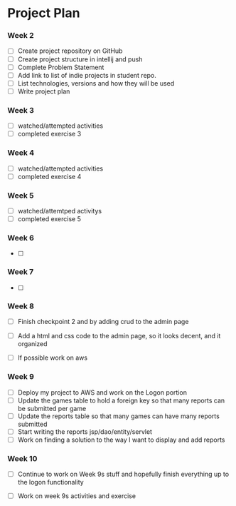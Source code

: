 # Project Plan

### Week 2
- [ ] Create project repository on GitHub
- [ ] Create project structure in intellij and push
- [ ] Complete Problem Statement
- [ ] Add link to list of indie projects in student repo.
- [ ] List technologies, versions and how they will be used
- [ ] Write project plan

### Week 3
- [ ] watched/attempted activities
- [ ] completed exercise 3

### Week 4
- [ ] watched/attempted activities
- [ ] completed exercise 4

### Week 5
- [ ] watched/attemtped activitys
- [ ] completed exercise 5

### Week 6
- [ ] 

### Week 7
- [ ]

### Week 8
- [ ] Finish checkpoint 2 and by adding crud to the admin page
- [ ] Add a html and css code to the admin page, so it looks decent, and it organized
- [ ] If possible work on aws


### Week 9
- [ ] Deploy my project to AWS and work on the Logon portion
- [ ] Update the games table to hold a foreign key so that many reports can be submitted per game
- [ ] Update the reports table so that many games can have many reports submitted
- [ ] Start writing the reports jsp/dao/entity/servlet
- [ ] Work on finding a solution to the way I want to display and add reports

### Week 10
- [ ] Continue to work on Week 9s stuff and hopefully finish everything up to the logon functionality
- [ ] Work on week 9s activities and exercise

